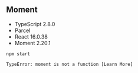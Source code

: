 ## Moment

- TypeScript 2.8.0
- Parcel 
- React 16.0.38
- Moment 2.20.1

```
npm start
```

```
TypeError: moment is not a function [Learn More]
```